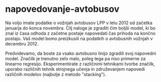 # napovedovanje-avtobusov

Na voljo imate podatke o vožnjah avtobusov LPP v letu 2012 od začetka januarja do konca novembra. Cilj naloge je zgraditi čim boljši model, ki bo znal iz časa odhoda z začetne postaje napovedati čas prihoda na končno postajo. Vaš model bomo preizkusili na podatkih o avtobusnih vožnjah v decembru 2012.

Predvidevamo, da boste za vsako avtobusno linijo zgradili svoj napovedni model. Značilk je trenutno zelo malo, poleg tega pa niso primerne za linearno regresijo. Eksperimentirate z različnimi tehnikami tvorbe značilk, uporabo različnih tehnik strojnega učenja in združevanjem napovedi različnih modelov (najbolje z metodo "stacking").
